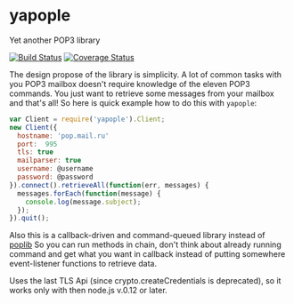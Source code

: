 # yapople
Yet another POP3 library

[![Build Status](https://travis-ci.org/agsh/yapople.png)](https://travis-ci.org/agsh/yapople)
[![Coverage Status](https://coveralls.io/repos/agsh/yapople/badge.svg?branch=master)](https://coveralls.io/r/agsh/yapople?branch=master)

The design propose of the library is simplicity. A lot of common tasks with you POP3 mailbox doesn't require knowledge of
the eleven POP3 commands. You just want to retrieve some messages from your mailbox and that's all! So here is quick
example how to do this with `yapople`:

```javascript
var Client = require('yapople').Client;
new Client({
  hostname: 'pop.mail.ru'
  port:  995
  tls: true
  mailparser: true
  username: @username
  password: @password
}).connect().retrieveAll(function(err, messages) {
  messages.forEach(function(message) {
    console.log(message.subject);
  });
}).quit();
```

Also this is a callback-driven and command-queued library instead of [poplib](https://github.com/ditesh/node-poplib)
So you can run methods in chain, don't think about already running command and get what you want in callback instead of
putting somewhere event-listener functions to retrieve data.

Uses the last TLS Api (since crypto.createCredentials is deprecated),
so it works only with then node.js v.0.12 or later.